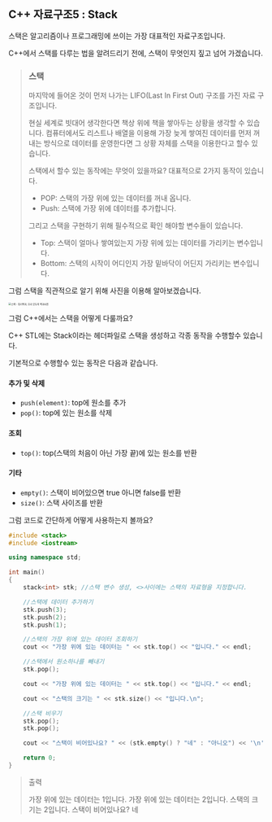 ## C++ 자료구조5 : Stack

스택은 알고리즘이나 프로그래밍에 쓰이는 가장 대표적인 자료구조입니다.



C++에서 스택를 다루는 법을 알려드리기 전에, 스택이 무엇인지 짚고 넘어 가겠습니다.

> ### 스택
>
> 마지막에 들어온 것이 먼저 나가는 LIFO(Last In First Out) 구조를 가진 자료 구조입니다.
>
> 현실 세계로 빗대어 생각한다면 책상 위에 책을 쌓아두는 상황을 생각할 수 있습니다. 컴퓨터에서도 리스트나 배열을 이용해 가장 늦게 쌓여진 데이터를 먼저 꺼내는 방식으로 데이터를 운영한다면 그 상황 자체를 스택을 이용한다고 할수 있습니다.
>
> 스택에서 할수 있는 동작에는 무엇이 있을까요? 대표적으로 2가지 동작이 있습니다.
>
> - POP: 스택의 가장 위에 있는 데이터를 꺼내 옵니다.
> - Push: 스택에 가장 위에 데이터를 추가합니다.
>
> 그리고 스택을 구현하기 위해 필수적으로 확인 해야할 변수들이 있습니다.
>
> -  Top: 스택이 얼마나 쌓여있는지 가장 위에 있는 데이터를 가리키는 변수입니다.
> - Bottom: 스택의 시작이 어디인지 가장 밑바닥이 어딘지 가리키는 변수입니다.

그럼 스택을 직관적으로 알기 위해 사진을 이용해 알아보겠습니다.

<img src="https://upload.wikimedia.org/wikipedia/commons/thumb/2/29/Data_stack.svg/1200px-Data_stack.svg.png" alt="스택 - 위키백과, 우리 모두의 백과사전" style="zoom: 33%;" />



그럼 C++에서는 스택을 어떻게 다룰까요?

C++ STL에는 Stack이라는 헤더파일로 스택을 생성하고 각종 동작을 수행할수 있습니다.

기본적으로 수행할수 있는 동작은 다음과 같습니다.

#### 추가 및 삭제

- `push(element)`: top에 원소를 추가
- `pop()`: top에 있는 원소를 삭제

#### 조회

- `top()`: top(스택의 처음이 아닌 가장 끝)에 있는 원소를 반환

#### 기타

- `empty()`: 스택이 비어있으면 true 아니면 false를 반환
- `size()`: 스택 사이즈를 반환



그럼 코드로 간단하게 어떻게 사용하는지 볼까요?

``` c++
#include <stack>
#include <iostream>

using namespace std;

int main()
{
    stack<int> stk; //스택 변수 생성, <>사이에는 스택의 자료형을 지정합니다.

    //스택에 데이터 추가하기
    stk.push(3);
    stk.push(2);
    stk.push(1);

    //스택의 가장 위에 있는 데이터 조회하기
    cout << "가장 위에 있는 데이터는 " << stk.top() << "입니다." << endl;

    //스택에서 원소하나를 빼내기
    stk.pop();

    cout << "가장 위에 있는 데이터는 " << stk.top() << "입니다." << endl;

    cout << "스택의 크기는 " << stk.size() << "입니다.\n";

    //스택 비우기
    stk.pop();
    stk.pop();

    cout << "스택이 비어있나요? " << (stk.empty() ? "네" : "아니오") << '\n';

    return 0;
}
```



>  출력
>
> 가장 위에 있는 데이터는 1입니다.
> 가장 위에 있는 데이터는 2입니다.
> 스택의 크기는 2입니다.
> 스택이 비어있나요? 네

